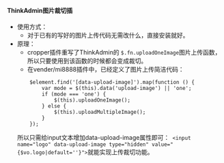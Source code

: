#### ThinkAdmin图片裁切插
+ 使用方式：
    * 对于已有的写好的图片上传代码无需改什么，直接安装就好。
+ 原理：
    * cropper插件重写了ThinkAdmin的 `$.fn.uploadOneImage`图片上传函数，所以只要使用到该函数的时候都会变成裁切。
    * 在vender/mi8888插件中，已经定义了图片上传简洁代码：
    ```
        $element.find('[data-upload-image]').map(function () {
            var mode = $(this).data('upload-image') || 'one';
            if (mode === 'one') {
                $(this).uploadOneImage();
            } else {
                $(this).uploadMultipleImage();
            }
        });
    ```
    所以只需给input文本增加data-upload-image属性即可：` <input name="logo" data-upload-image type="hidden" value="{$vo.logo|default=''}">`就能实现上传裁切功能。

